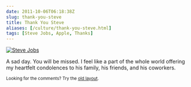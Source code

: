 ```yaml
--- 
date: 2011-10-06T06:18:38Z
slug: thank-you-steve
title: Thank You Steve
aliases: [/culture/thank-you-steve.html]
tags: [Steve Jobs, Apple, Thanks]
---
```


<p title="Steve Jobs RIP"><a href="http://www.apple.com/stevejobs/"><img src="/2011/10/thank-you-steve/Steve-Jobs-RIP.jpg" alt="Steve Jobs" class="center" ></a></p>

<p>A sad day. You will be missed. I feel like a part of the whole world offering my heartfelt condolences to his family, his friends, and his coworkers.</p>

<p class="past"><small>Looking for the comments? Try the <a rel="nofollow" href="//past.justatheory.com/culture/thank-you-steve.html">old layout</a>.</small></p>


